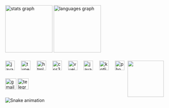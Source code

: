 <div align="left">
  <img src="https://github-readme-stats.vercel.app/api?username=TheGeniusOfEternity&hide_title=false&hide_rank=true&show_icons=true&include_all_commits=true&count_private=true&disable_animations=false&theme=material-palenight&hide_border=true&custom_title=Activity" alt="stats graph"  height="150" />
  <img src="https://github-readme-stats.vercel.app/api/top-langs?username=TheGeniusOfEternity&locale=en&hide_title=false&layout=compact&card_width=320&langs_count=8&theme=material-palenight&hide_border=true&custom_title=Languages" alt="languages graph" height="150" />
</div>

###

<img align="right" height="115" src="https://tenor.com/ru/view/tojigigachad-gif-16243767951634293479.gif"  />

###

<div align="left">
  <img src="https://cdn.jsdelivr.net/gh/devicons/devicon/icons/javascript/javascript-original.svg" height="30" alt="javascript logo"  />
  <img width="12" />
  <img src="https://cdn.jsdelivr.net/gh/devicons/devicon/icons/typescript/typescript-original.svg" height="30" alt="typescript logo"  />
  <img width="12" />
  <img src="https://cdn.jsdelivr.net/gh/devicons/devicon/icons/html5/html5-original.svg" height="30" alt="html5 logo"  />
  <img width="12" />
  <img src="https://cdn.jsdelivr.net/gh/devicons/devicon/icons/css3/css3-original.svg" height="30" alt="css3 logo"  />
  <img width="12" />
  <img src="https://cdn.jsdelivr.net/gh/devicons/devicon/icons/vuejs/vuejs-original.svg" height="30" alt="vuejs logo"  />
  <img width="12" />
  <img src="https://cdn.jsdelivr.net/gh/devicons/devicon/icons/java/java-original.svg" height="30" alt="java logo"  />
  <img width="12" />
  <img src="https://cdn.jsdelivr.net/gh/devicons/devicon/icons/kotlin/kotlin-original.svg" height="30" alt="kotlin logo"  />
  <img width="12" />
  <img src="https://cdn.simpleicons.org/php/777BB4" height="30" alt="php logo"  />
</div>

###

<div align="left">
  <img src="https://img.shields.io/static/v1?message=Gmail&logo=gmail&label=&color=D14836&logoColor=white&labelColor=&style=for-the-badge" height="35" alt="gmail logo"  />
  <img src="https://img.shields.io/static/v1?message=Telegram&logo=telegram&label=&color=2CA5E0&logoColor=white&labelColor=&style=for-the-badge" height="35" alt="telegram logo"  />
</div>

###

<img src="https://raw.githubusercontent.com/TheGeniusOfEternity/TheGeniusOfEternity/output/snake.svg" alt="Snake animation" />

###
